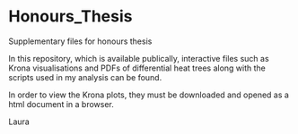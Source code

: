 # Honours_Thesis
Supplementary files for honours thesis

In this repository, which is available publically, interactive files such as Krona visualisations and PDFs of differential heat trees along with the scripts used in my analysis can be found. 

In order to view the Krona plots, they must be downloaded and opened as a html document in a browser.

Laura

